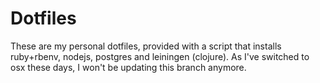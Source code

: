 # Dotfiles

These are my personal dotfiles, provided with a script that installs ruby+rbenv, nodejs, postgres and leiningen (clojure).
As I've switched to osx these days, I won't be updating this branch anymore.
